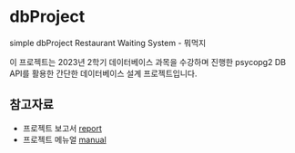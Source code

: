 # dbProject
simple dbProject Restaurant Waiting System - 뭐먹지

이 프로젝트는 2023년 2학기 데이터베이스 과목을 수강하며 진행한 psycopg2 DB API를 활용한 간단한 데이터베이스 설계 프로젝트입니다.

## 참고자료
  - 프로젝트 보고서
  [report](project_report.pdf)
  - 프로젝트 메뉴얼
  [manual](project_manual.pdf)
